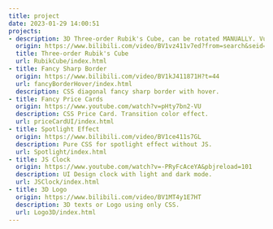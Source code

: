 ```yaml
---
title: project
date: 2023-01-29 14:00:51
projects:
- description: 3D Three-order Rubik's Cube, can be rotated MANUALLY. Vue
  origin: https://www.bilibili.com/video/BV1vz411v7ed?from=search&seid=491438187134196133
  title: Three-order Rubik's Cube
  url: RubikCube/index.html
- title: Fancy Sharp Border
  origin: https://www.bilibili.com/video/BV1kJ411871H?t=44
  url: fancyBorderHover/index.html 
  description: CSS diagonal fancy sharp border with hover.
- title: Fancy Price Cards
  origin: https://www.youtube.com/watch?v=pHty7bn2-VU
  description: CSS Price Card. Transition color effect.
  url: priceCardUI/index.html
- title: Spotlight Effect
  origin: https://www.bilibili.com/video/BV1ce411s7GL
  description: Pure CSS for spotlight effect without JS.
  url: Spotlight/index.html
- title: JS Clock
  origin: https://www.youtube.com/watch?v=-PRyFcAceYA&pbjreload=101
  description: UI Design clock with light and dark mode.
  url: JSClock/index.html
- title: 3D Logo
  origin: https://www.bilibili.com/video/BV1MT4y1E7HT
  description: 3D texts or Logo using only CSS.
  url: Logo3D/index.html
---
```


